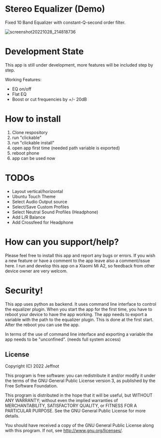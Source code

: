 # Stereo Equalizer (Demo)

Fixed 10 Band Equalizer with constant-Q-second order filter.

![screenshot20221028_214818736](https://user-images.githubusercontent.com/113721750/198720815-00ec550c-52eb-4a31-a439-0f080c66ce49.png)

# Development State

This app is still under development, more features will be included step by step.

Working Features:
- EQ on/off
- Flat EQ
- Boost or cut frequencies by +/- 20dB

# How to install

1. Clone respository
2. run "clickable"
3. run "clickable install"
4. open app first time (needed path variable is exported)
5. reboot phone
6. app can be used now

# TODOs

- Layout vertical/horizontal
- Ubuntu Touch Theme
- Select Audio Output source
- Select/Save Custom Profiles
- Select Neutral Sound Profiles (Headphone)
- Add L/R Balance
- Add Crossfeed for Headphone

# How can you support/help?

Please feel free to install this app and report any bugs or errors. If you wish a new feature or have a comment to the app leave also a comment/issue here.
I run and develop this app on a Xiaomi Mi A2, so feedback from other device owner are very welcom.

# Security!

This app uses python as backend. It uses command line interface to control the equalizer plugin.
When you start the app for the first time, you have to reboot your device to have the app working.
The app needs to export a variable with the path to the equalizer plugin. This is done at the first start.
After the reboot you can use the app.

In terms of the use of command line interface and exporting a variable the app needs to be "unconfined". (needs full system access)

## License

Copyright (C) 2022  Jeffnot

This program is free software: you can redistribute it and/or modify it under the terms of the GNU General Public License version 3, as published
by the Free Software Foundation.

This program is distributed in the hope that it will be useful, but WITHOUT ANY WARRANTY; without even the implied warranties of MERCHANTABILITY, SATISFACTORY QUALITY, or FITNESS FOR A PARTICULAR PURPOSE.  See the GNU General Public License for more details.

You should have received a copy of the GNU General Public License along with this program.  If not, see <http://www.gnu.org/licenses/>.
